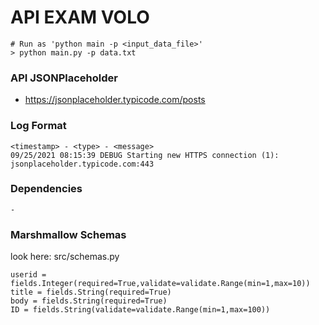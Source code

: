 # API EXAM VOLO
    # Run as 'python main -p <input_data_file>'
    > python main.py -p data.txt
### API JSONPlaceholder
* https://jsonplaceholder.typicode.com/posts

### Log Format
    <timestamp> - <type> - <message>
    09/25/2021 08:15:39 DEBUG Starting new HTTPS connection (1): jsonplaceholder.typicode.com:443
    
### Dependencies
    -
### Marshmallow Schemas
look here: src/schemas.py

    userid = fields.Integer(required=True,validate=validate.Range(min=1,max=10))
    title = fields.String(required=True)
    body = fields.String(required=True)
    ID = fields.String(validate=validate.Range(min=1,max=100))
